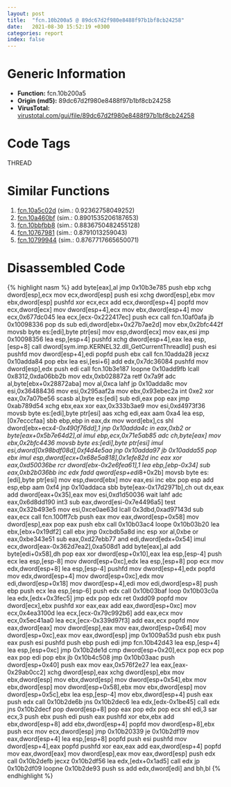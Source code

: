 ```yaml
---
layout: post
title:  "fcn.10b200a5 @ 89dc67d2f980e8488f97b1bf8cb24258"
date:   2021-08-30 15:52:19 +0300
categories: report
index: false
---
```


# Generic Information
- **Function:** fcn.10b200a5
- **Origin (md5):** 89dc67d2f980e8488f97b1bf8cb24258
- **VirusTotal:** [virustotal.com/gui/file/89dc67d2f980e8488f97b1bf8cb24258][virustotal_ref]

# Code Tags
<span class="tag" id="THREAD">THREAD</span>


# Similar Functions

1. [fcn.10a5c02d][similar_1_ref] (sim.: 0.92362758049252)
2. [fcn.10a460bf][similar_2_ref] (sim.: 0.8901535206187653)
3. [fcn.10bbfbb8][similar_3_ref] (sim.: 0.8836750482455128)
4. [fcn.10767981][similar_4_ref] (sim.: 0.8791013259043)
5. [fcn.10799944][similar_5_ref] (sim.: 0.8767717665650071)


# Disassembled Code

{% highlight nasm %}
add byte[eax],al
jmp 0x10b3e785
push ebp
xchg dword[esp],ecx
mov ecx,dword[esp]
push esi
xchg dword[esp],ebx
mov ebx,dword[esp]
pushfd
xor ecx,ecx
add ecx,dword[esp+4]
popfd
mov ecx,dword[ecx]
mov dword[esp+4],ecx
mov ebx,dword[esp+4]
mov ecx,0x677dc045
lea ecx,[ecx-0x222417ec]
push ecx
call fcn.10af0afa
jb 0x10098336
pop ds
sub edi,dword[ebx+0x27b7ae2d]
mov ebx,0x2bfc442f
movsb byte es:[edi],byte ptr[esi]
mov esp,dword[ecx]
mov eax,esi
jmp 0x10098356
lea esp,[esp+4]
pushfd
xchg dword[esp+4],eax
lea esp,[esp+8]
call dword[sym.imp.KERNEL32.dll_GetCurrentThreadId]
push esi
pushfd
mov dword[esp+4],edi
popfd
push ebx
call fcn.10adda28
jecxz 0x10adda84
pop ebx
lea esi,[esi+6]
add edx,0x7dc36084
pushfd
mov dword[esp],edx
push edi
call fcn.10b3e187
loopne 0x10add9fb
lcall 0x8312,0xda06bb2b
mov edx,0xb028872a
retf 0x7a9f
adc al,byte[ebx+0x28872aba]
mov al,0xca
lahf
jp 0x10adda8c
mov esi,0x36488436
mov esi,0x295aaf2a
mov ebx,0x93ebec2a
int 0xe2
xor eax,0x7a07be56
scasb al,byte es:[edi]
sub edi,eax
pop eax
jmp 0xab789d54
xchg ebx,eax
xor eax,0x333b3ae9
mov esi,0xd4973f36
movsb byte es:[edi],byte ptr[esi]
aas
xchg edi,eax
aam 0xa4
lea esp,[0x7ecccfaa]
sbb ebp,ebp
in eax,dx
mov word[ebx],cs
shl dword[ebx+ecx*4-0x490f76dd],1
jnp 0x10adda4c
in eax,0xb2
or byte[eax+0x5b7e64d2],al
imul ebp,ecx,0x71e5ab85
adc ch,byte[eax]
mov ebx,0x2bfc4436
movsb byte es:[edi],byte ptr[esi]
imul esi,dword[0x98bdf08d],0xf4d4e5aa
jnp 0x10adda97
jb 0x10adda55
pop ebx
imul esp,dword[ecx+0x68e5a818],0x1efe82d
inc eax
xor eax,0xd50036be
rcr dword[ebx-0x2e6fea61],1
lea ebp,[ebp-0x34]
sub eax,0xb2b036bb
inc edx
fadd qword[esp+edi*8+0x2b]
movsb byte es:[edi],byte ptr[esi]
mov esp,dword[ebx]
mov eax,esi
inc ebx
pop esp
add esp,ebp
aam 0xf4
jnp 0x10addaca
sbb byte[eax-0x17d2971b],ch
out dx,eax
add dword[eax+0x35],eax
mov esi,0xd1d50036
wait
lahf
adc eax,0x6d8dd190
int3
sub eax,dword[esi-0x7e4496a5]
test eax,0x32b493e5
mov esi,0xce0ae63d
lcall 0x3dbd,0xad97143d
sub eax,ecx
call fcn.100ff7cb
push eax
mov eax,dword[esp+0x58]
mov dword[esp],eax
pop eax
push ebx
call 0x10b03ac4
loope 0x10b03b20
lea ebx,[ebx+0x19df2]
call ebx
jmp 0xcbdb5a8d
inc esp
xor al,0xbe
or eax,0xbe343e51
sub eax,0xd27ebb77
and edi,dword[edx+0x54]
imul ecx,dword[eax-0x362d7ea2],0xa508d1
add byte[eax],al
add byte[edi+0x58],dh
pop eax
xor dword[esp+0x10],eax
lea esp,[esp-4]
push ecx
lea esp,[esp-8]
mov dword[esp+0xc],edx
lea esp,[esp+8]
pop ecx
mov edx,dword[esp+8]
lea esp,[esp-4]
pushfd
mov dword[esp+4],edx
popfd
mov edx,dword[esp+4]
mov dword[esp+0xc],edx
mov edi,dword[esp+0x18]
mov dword[esp+4],edi
mov edi,dword[esp+8]
push ebp
push ecx
lea esp,[esp-6]
push edx
call 0x10b03baf
loop 0x10b03c0a
lea edx,[edx+0x3fec5]
jmp edx
pop edx
ret 0xdd09
popfd
mov dword[ecx],ebx
pushfd
xor eax,eax
add eax,dword[esp+0xc]
mov ecx,0x4ea3100d
lea ecx,[ecx-0x79c992b6]
add eax,ecx
mov ecx,0x5ec41aa0
lea ecx,[ecx-0x339d97f3]
add eax,ecx
popfd
mov eax,dword[eax]
mov dword[esp],eax
mov eax,dword[esp+0x64]
mov dword[esp+0xc],eax
mov eax,dword[esp]
jmp 0x1009a53d
push ebx
push eax
push esi
pushfd
push ebp
push edi
jmp fcn.10b42d43
lea esp,[esp+4]
lea esp,[esp+0xc]
jmp 0x10b2de1d
cmp dword[esp+0x20],ecx
pop ecx
pop eax
pop edi
pop ebx
jb 0x10b4c508
jmp 0x10b03aac
push dword[esp+0x40]
push eax
mov eax,0x576f2e27
lea eax,[eax-0x29ab0cc2]
xchg dword[esp],eax
xchg dword[esp],ebx
mov ebx,dword[esp]
mov ebx,dword[esp]
mov dword[esp+0x54],ebx
mov ebx,dword[esp]
mov dword[esp+0x58],ebx
mov ebx,dword[esp]
mov dword[esp+0x5c],ebx
lea esp,[esp-4]
mov ebx,dword[esp+4]
push eax
push edx
call 0x10b2de6b
jns 0x10b2dec6
lea edx,[edx-0x1be45]
call edx
jns 0x10b2decf
pop dword[esp+8]
pop eax
pop edx
pop ecx
shl edi,3
sar ecx,3
push ebx
push edi
push eax
pushfd
xor ebx,ebx
add ebx,dword[esp+8]
add ebx,dword[esp+4]
popfd
mov dword[esp+8],ebx
push ecx
mov ecx,dword[esp]
jmp 0x10b20339
je 0x10b2df19
mov eax,dword[esp+4]
lea esp,[esp+8]
popfd
push esi
pushfd
mov dword[esp+4],eax
popfd
pushfd
xor eax,eax
add eax,dword[esp+4]
popfd
mov eax,dword[eax]
mov dword[esp],eax
mov eax,dword[esp]
push edx
call 0x10b2defb
jecxz 0x10b2df56
lea edx,[edx+0x1ad5]
call edx
jp 0x10b2df09
loopne 0x10b2de93
push ss
add edx,dword[edi]
and bh,bl
{% endhighlight %}


[similar_1_ref]: /report/fcn.10a5c02d@89dc67d2f980e8488f97b1bf8cb24258
[similar_2_ref]: /report/fcn.10a460bf@89dc67d2f980e8488f97b1bf8cb24258
[similar_3_ref]: /report/fcn.10bbfbb8@89dc67d2f980e8488f97b1bf8cb24258
[similar_4_ref]: /report/fcn.10767981@89dc67d2f980e8488f97b1bf8cb24258
[similar_5_ref]: /report/fcn.10799944@89dc67d2f980e8488f97b1bf8cb24258
[virustotal_ref]: https://www.virustotal.com/gui/file/89dc67d2f980e8488f97b1bf8cb24258